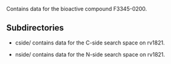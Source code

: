 Contains data for the bioactive compound F3345-0200.

## Subdirectories

- cside/ contains data for the C-side search space on rv1821.

- nside/ contains data for the N-side search space on rv1821.

